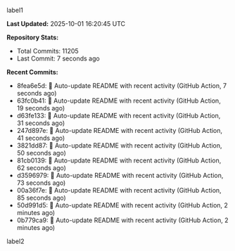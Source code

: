 
label1 
<!-- ACTIVITY_START -->
**Last Updated:** 2025-10-01 16:20:45 UTC

**Repository Stats:**
- Total Commits: 11205
- Last Commit: 7 seconds ago

**Recent Commits:**
- 8fea6e5d: 🤖 Auto-update README with recent activity (GitHub Action, 7 seconds ago)
- 63fc0b41: 🤖 Auto-update README with recent activity (GitHub Action, 19 seconds ago)
- d63fe133: 🤖 Auto-update README with recent activity (GitHub Action, 31 seconds ago)
- 247d897e: 🤖 Auto-update README with recent activity (GitHub Action, 41 seconds ago)
- 3821dd87: 🤖 Auto-update README with recent activity (GitHub Action, 50 seconds ago)
- 81cb0139: 🤖 Auto-update README with recent activity (GitHub Action, 62 seconds ago)
- d3596979: 🤖 Auto-update README with recent activity (GitHub Action, 73 seconds ago)
- 00a36f7e: 🤖 Auto-update README with recent activity (GitHub Action, 85 seconds ago)
- 50d991d5: 🤖 Auto-update README with recent activity (GitHub Action, 2 minutes ago)
- 0b779ca9: 🤖 Auto-update README with recent activity (GitHub Action, 2 minutes ago)
<!-- ACTIVITY_END -->

label2
